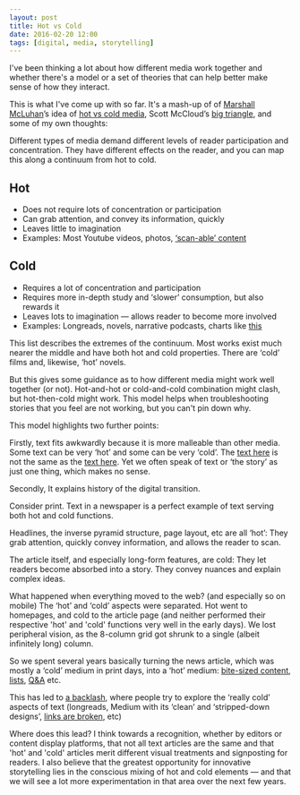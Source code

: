 ```yaml
---
layout: post
title: Hot vs Cold
date: 2016-02-20 12:00
tags: [digital, media, storytelling]
---
```


I've been thinking a lot about how different media work together and whether there's a model or a set of theories that can help better make sense of how they interact.

This is what I've come up with so far. It's a mash-up of of [Marshall McLuhan](http://www.enculturation.net/teaching-mcluhan)’s idea of [hot vs cold media](https://en.wikipedia.org/wiki/Understanding_Media#.22Hot.22_and_.22cold.22_media), Scott McCloud’s [big triangle](http://scottmccloud.com/4-inventions/triangle/), and some of my own thoughts:

Different types of media demand different levels of reader participation and concentration.  They have different effects on the reader, and you can map this along a continuum from hot to cold.

## Hot
- Does not require lots of concentration or participation
- Can grab attention, and convey its information, quickly
- Leaves little to imagination
- Examples: Most Youtube videos, photos, [‘scan-able’ content](http://www.theguardian.com/media-network/media-network-blog/2013/aug/12/5-ways-listicle-changing-journalism)

## Cold
- Requires a lot of concentration and participation
- Requires more in-depth study and ‘slower’ consumption, but also rewards it
- Leaves lots to imagination &mdash; allows reader to become more involved
- Examples: Longreads, novels, narrative podcasts, charts like [this](http://www.nytimes.com/interactive/2014/02/25/world/asia/claims-south-china-sea.html)

This list describes the extremes of the continuum. Most works exist much nearer the middle and have both hot and cold properties.  There are ‘cold’ films and, likewise, ‘hot’ novels.

But this gives some guidance as to how different media might work well together (or not). Hot-and-hot or cold-and-cold combination might clash, but hot-then-cold might work. This model helps when troubleshooting stories that you feel are not working, but you can't pin down why.

This model highlights two further points:

Firstly, text fits awkwardly because it is more malleable than other media. Some text can be very ‘hot’ and some can be very ‘cold’. The [text here](http://www.drudgereport.com/) is not the same as the [text here](http://www.nytimes.com/projects/2013/invisible-child/#/?chapt=1). Yet we often speak of text or ‘the story’ as just one thing, which makes no sense.

Secondly, It explains history of the digital transition.  

Consider print. Text in a newspaper is a perfect example of text serving both hot and cold functions. 

Headlines, the inverse pyramid structure, page layout, etc are all ‘hot’: They grab attention, quickly convey information, and allows the reader to scan.

The article itself, and especially long-form features, are cold: They let readers become absorbed into a story. They convey nuances and explain complex ideas.

What happened when everything moved to the web? (and especially so on mobile) The ‘hot’ and ‘cold’ aspects were separated. Hot went to homepages, and cold to the article page (and neither performed their respective 'hot' and 'cold' functions very well in the early days). We lost peripheral vision, as the 8-column grid got shrunk to a single (albeit infinitely long) column.

So we spent several years basically turning the news article, which was mostly a ‘cold’ medium in print days, into a ‘hot’ medium: [bite-sized content](http://ftalphaville.ft.com/2015/01/29/2104592/firstft-the-new-6am-cut-36/), [lists](http://uk.businessinsider.com/the-10-most-important-things-in-the-world-right-now-february-19-2016-2), [Q&A](http://www.bbc.co.uk/news/uk-politics-32810887) etc.   

This has led to [a backlash](https://medium.com/@buzzfeedben/what-the-longform-backlash-is-all-about-958f4e7691f5), where people try to explore the ‘really cold’ aspects of text (longreads, Medium with its ‘clean’ and ‘stripped-down designs’, [links are broken](https://medium.com/de-correspondent/links-are-broken-these-three-alternatives-have-improved-our-readers-reading-experience-796c302c8930), etc)

Where does this lead? I think towards a recognition, whether by editors or content display platforms, that not all text articles are the same and that 'hot' and 'cold' articles merit different visual treatments and signposting for readers. I also believe that the greatest opportunity for innovative storytelling lies in the conscious mixing of hot and cold elements &mdash; and that we will see a lot more experimentation in that area over the next few years.